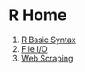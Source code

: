 <h1>R Home</h1>

<ol>
<li><a href="https://docs.google.com/document/d/1ddzIp_JpX95UVCTgIjPNHcvqe9QUj4Rmhkc-t3uTPjc/edit?usp=sharing">R Basic Syntax</a></li>
<li><a href="https://docs.google.com/document/d/1XQASKkc55XWZklSitnBbVLsWBOyanNn5H29sJZ-ncm0/edit?usp=sharing">File I/O</a></li>
<li><a href="https://docs.google.com/document/d/19ZHFmjrm9q8htvPCQZZM-4W4rMn3QTkFE7iMAirzqk4/edit?usp=sharing">Web Scraping</a></li>
</ol>
